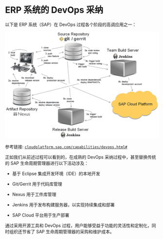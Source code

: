 # ERP 系统的 DevOps 采纳

以下是 ERP 系统（SAP）在 DevOps 过程各个阶段的高调应用之一：

![](img/7692bc4e-71ea-4c09-af83-d40caaed3d35.png)

参考链接: [`cloudplatform.sap.com/capabilities/devops.html#`](https://cloudplatform.sap.com/capabilities/devops.html#)

正如我们从前述过程可以看到的，在成熟的 DevOps 采纳过程中，甚至替换传统的 SAP 生命周期管理器进行以下活动涉及：

+   基于 Eclipse 集成开发环境（IDE）的本地开发

+   Git/Gerrit 用于代码库管理

+   Nexus 用于工件库管理

+   Jenkins 用于发布构建服务器，以实现持续集成和部署

+   SAP Cloud 平台用于生产部署

通过采用开源工具和 DevOps 过程，用户能够受益于功能的灵活性和定制化，同时组织还节省了 SAP 生命周期管理器的采购和维护成本。
